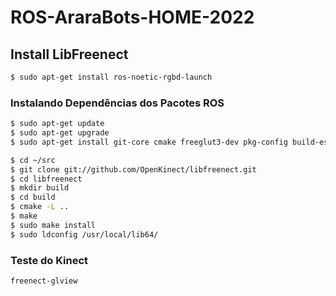 # ROS-AraraBots-HOME-2022


## Install LibFreenect

``` bash
$ sudo apt-get install ros-noetic-rgbd-launch
```

### Instalando Dependências dos Pacotes ROS

``` bash
$ sudo apt-get update
$ sudo apt-get upgrade
$ sudo apt-get install git-core cmake freeglut3-dev pkg-config build-essential libxmu-dev libxi-dev libusb-1.0-0-dev
```

``` bash
$ cd ~/src
$ git clone git://github.com/OpenKinect/libfreenect.git
$ cd libfreenect
$ mkdir build
$ cd build
$ cmake -L ..
$ make
$ sudo make install
$ sudo ldconfig /usr/local/lib64/
```

### Teste do Kinect
``` bash
freenect-glview
```
